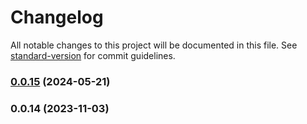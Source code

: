 # Changelog

All notable changes to this project will be documented in this file. See [standard-version](https://github.com/conventional-changelog/standard-version) for commit guidelines.

### [0.0.15](https://github.com/FE-Combo/iconfont-component/compare/v0.0.14...v0.0.15) (2024-05-21)

### 0.0.14 (2023-11-03)
